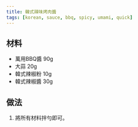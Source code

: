 ```yaml
---
title: 韓式辣味烤肉醬
tags: [korean, sauce, bbq, spicy, umami, quick]
---
```



## 材料
- 萬用BBQ醬 90g  
- 大蒜 20g  
- 韓式辣椒粉 10g  
- 韓式辣椒醬 30g  

## 做法
1. 將所有材料拌勻即可。  
